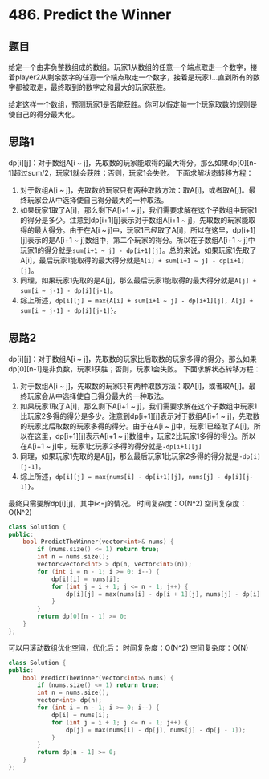 # 486. Predict the Winner
## 题目
给定一个由非负整数组成的数组。玩家1从数组的任意一个端点取走一个数字，接着player2从剩余数字的任意一个端点取走一个数字，接着是玩家1...直到所有的数字都被取走，最终取到的数字之和最大的玩家获胜。

给定这样一个数组，预测玩家1是否能获胜。你可以假定每一个玩家取数的规则是使自己的得分最大化。

## 思路1
dp[i][j]：对于数组A[i ~ j]，先取数的玩家能取得的最大得分。那么如果dp[0][n-1]超过sum/2，玩家1就会获胜；否则，玩家1会失败。
下面求解状态转移方程：
1. 对于数组A[i ~ j]，先取数的玩家只有两种取数方法：取A[i]，或者取A[j]。最终玩家会从中选择使自己得分最大的一种取法。
2. 如果玩家1取了A[i]，那么剩下A[i+1 ~ j]，我们需要求解在这个子数组中玩家1的得分是多少。注意到dp[i+1][j]表示对于数组A[i+1 ~ j]，先取数的玩家能取得的最大得分。由于在A[i ~ j]中，玩家1已经取了A[i]，所以在这里，dp[i+1][j]表示的是A[i+1 ~ j]数组中，第二个玩家的得分。所以在子数组A[i+1 ~ j]中玩家1的得分就是`sum[i+1 ~ j] - dp[i+1][j]`。总的来说，如果玩家1先取了A[i]，最后玩家1能取得的最大得分就是`A[i] + sum[i+1 ~ j] - dp[i+1][j]`。
3. 同理，如果玩家1先取的是A[j]，那么最后玩家1能取得的最大得分就是`A[j] + sum[i ~ j-1] - dp[i][j-1]`。
4. 综上所述，`dp[i][j] = max{A[i] + sum[i+1 ~ j] - dp[i+1][j], A[j] + sum[i ~ j-1] - dp[i][j-1]}`。

## 思路2
dp[i][j]：对于数组A[i ~ j]，先取数的玩家比后取数的玩家多得的得分。那么如果dp[0][n-1]是非负数，玩家1获胜；否则，玩家1会失败。
下面求解状态转移方程：
1. 对于数组A[i ~ j]，先取数的玩家只有两种取数方法：取A[i]，或者取A[j]。最终玩家会从中选择使自己得分最大的一种取法。
2. 如果玩家1取了A[i]，那么剩下A[i+1 ~ j]，我们需要求解在这个子数组中玩家1比玩家2多得的得分是多少。注意到dp[i+1][j]表示对于数组A[i+1 ~ j]，先取数的玩家比后取数的玩家多得的得分。由于在A[i ~ j]中，玩家1已经取了A[i]，所以在这里，dp[i+1][j]表示A[i+1 ~ j]数组中，玩家2比玩家1多得的得分。所以在A[i+1 ~ j]中，玩家1比玩家2多得的得分就是`-dp[i+1][j]`
3. 同理，如果玩家1先取的是A[j]，那么最后玩家1比玩家2多得的得分就是`-dp[i][j-1]`。
4. 综上所述，`dp[i][j] = max{nums[i] - dp[i+1][j], nums[j] - dp[i][j-1]}`。

最终只需要解dp[i][j]，其中i<=j的情况。
时间复杂度：O(N^2)
空间复杂度：O(N^2)
```C++
class Solution {
public:
    bool PredictTheWinner(vector<int>& nums) {
        if (nums.size() <= 1) return true;
        int n = nums.size();
        vector<vector<int> > dp(n, vector<int>(n));
        for (int i = n - 1; i >= 0; i--) {
            dp[i][i] = nums[i];
            for (int j = i + 1; j <= n - 1; j++) {
                dp[i][j] = max(nums[i] - dp[i + 1][j], nums[j] - dp[i][j - 1]);
            }
        }
        return dp[0][n - 1] >= 0;
    }
};
```

可以用滚动数组优化空间，优化后：
时间复杂度：O(N^2)
空间复杂度：O(N)

```C++
class Solution {
public:
    bool PredictTheWinner(vector<int>& nums) {
        if (nums.size() <= 1) return true;
        int n = nums.size();
        vector<int> dp(n);
        for (int i = n - 1; i >= 0; i--) {
            dp[i] = nums[i];
            for (int j = i + 1; j <= n - 1; j++) {
                dp[j] = max(nums[i] - dp[j], nums[j] - dp[j - 1]);
            }
        }
        return dp[n - 1] >= 0;
    }
};
```
